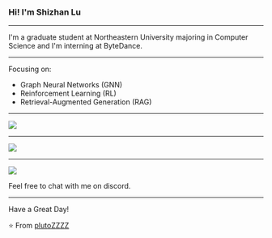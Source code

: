 
### Hi! I'm Shizhan Lu

----

I'm a graduate student at Northeastern University majoring in Computer Science and I'm interning at ByteDance.

-----

Focusing on:

- Graph Neural Networks (GNN)
- Reinforcement Learning (RL)
- Retrieval-Augmented Generation (RAG)

-----
<a href="https://github.com/plutoZZZZ">
  <img src="https://komarev.com/ghpvc/?username=plutoZZZZ&style=flat-square" />
</a>


***

<a href="https://github.com/plutoZZZZ">
  <img src="https://github-readme-stats.vercel.app/api?username=plutoZZZZ&show_icons=true&hide_border=true" />
</a>

---

<a href="https://github.com/plutoZZZZ">
  <img src="https://github-readme-stats.vercel.app/api/top-langs/?username=plutoZZZZ&layout=compact" />
</a>


Feel free to chat with me on discord.

-----


Have a Great Day!

⭐️ From [plutoZZZZ](https://github.com/plutoZZZZ)
